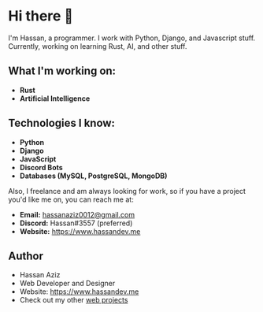 # Hi there 👋

I'm Hassan, a programmer. I work with Python, Django, and Javascript stuff. Currently, working on learning Rust, AI, and other stuff. 

## What I'm working on:
- **Rust**
- **Artificial Intelligence**

## Technologies I know:
* **Python**
* **Django**
* **JavaScript**
* **Discord Bots**
* **Databases (MySQL, PostgreSQL, MongoDB)**

Also, I freelance and am always looking for work, so if you have a project you'd like me on, you can reach me at:
- **Email:** hassanaziz0012@gmail.com
- **Discord:** Hassan#3557 (preferred)
- **Website:** https://www.hassandev.me

## Author
- Hassan Aziz
- Web Developer and Designer
- Website: https://www.hassandev.me
- Check out my other [web projects](https://www.hassandev.me/projects)
